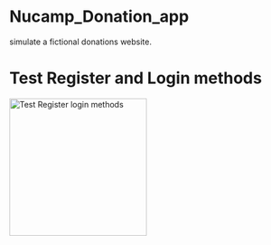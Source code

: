 # Nucamp_Donation_app
simulate a fictional donations website.
# Test Register and Login methods
<img width="243" alt="Test Register   login methods" src="https://user-images.githubusercontent.com/94755124/145056635-4c8eff81-29ec-40ac-9fce-69d6dd56a304.PNG">
